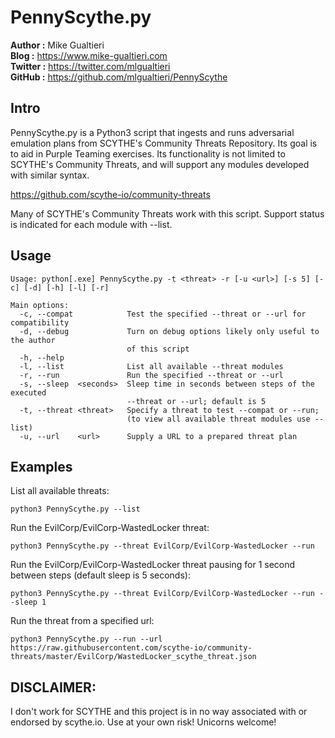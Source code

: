 # PennyScythe.py #

**Author  :**  Mike Gualtieri  
**Blog    :**  https://www.mike-gualtieri.com  
**Twitter :**  https://twitter.com/mlgualtieri  
**GitHub  :**  https://github.com/mlgualtieri/PennyScythe

## Intro ##
PennyScythe.py is a Python3 script that ingests and runs adversarial emulation plans from SCYTHE's Community Threats Repository.  Its goal is to aid in Purple Teaming exercises.  Its functionality is not limited to SCYTHE's Community Threats, and will support any modules developed with similar syntax.

https://github.com/scythe-io/community-threats
 
Many of SCYTHE's Community Threats work with this script.  Support status is indicated for each module with --list.


## Usage ##
```
Usage: python[.exe] PennyScythe.py -t <threat> -r [-u <url>] [-s 5] [-c] [-d] [-h] [-l] [-r]
```
```
Main options:
  -c, --compat            Test the specified --threat or --url for compatibility
  -d, --debug             Turn on debug options likely only useful to the author
                          of this script
  -h, --help
  -l, --list              List all available --threat modules
  -r, --run               Run the specified --threat or --url
  -s, --sleep  <seconds>  Sleep time in seconds between steps of the executed
                          --threat or --url; default is 5
  -t, --threat <threat>   Specify a threat to test --compat or --run;
                          (to view all available threat modules use --list)
  -u, --url    <url>      Supply a URL to a prepared threat plan
```

## Examples ##
List all available threats:
```
python3 PennyScythe.py --list
```
Run the EvilCorp/EvilCorp-WastedLocker threat:
```
python3 PennyScythe.py --threat EvilCorp/EvilCorp-WastedLocker --run
```
Run the EvilCorp/EvilCorp-WastedLocker threat pausing for 1 second between steps (default sleep is 5 seconds):
```
python3 PennyScythe.py --threat EvilCorp/EvilCorp-WastedLocker --run --sleep 1
```
Run the threat from a specified url:
```
python3 PennyScythe.py --run --url https://raw.githubusercontent.com/scythe-io/community-threats/master/EvilCorp/WastedLocker_scythe_threat.json
```


## DISCLAIMER: ##
I don't work for SCYTHE and this project is in no way associated with or endorsed by scythe.io.  Use at your own risk!  Unicorns welcome!
